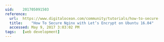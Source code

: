 ```yaml
---
uid:	201705091503
reference:
  url:	https://www.digitalocean.com/community/tutorials/how-to-secure-nginx-with-let-s-encrypt-on-ubuntu-16-04
  title:	"How To Secure Nginx with Let’s Encrypt on Ubuntu 16.04"
  accessed:	May 9, 2017 3:03:02 PM
tags:	[web development]
---
```

